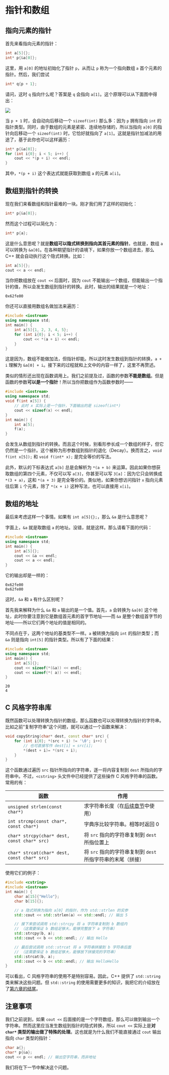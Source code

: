 # 指针和数组

## 指向元素的指针

首先来看指向元素的指针：
```cpp
int a[5]{};
int* p{&a[0]};
```
这里，用 `a[0]` 的地址初始化了指针 `p`，从而让 `p` 称为一个指向数组 `a` 首个元素的指针。然后，我们尝试
```cpp
int* q{p + 1};
```
请问，这时 `q` 指向什么呢？答案是 `q` 会指向 `a[1]`。这个原理可以从下面图中得出：

![](https://s1.ax1x.com/2020/08/15/dkKe3V.png)

当 `p + 1` 时，会自动向后移动一个 `sizeof(int)` 那么多：因为 `p` 拥有指向 `int` 的指针类型。同时，由于数组的元素是紧密、连续地存储的，所以当指向 `a[0]` 的指针向后移动一个 `sizeof(int)` 时，它恰好就指向了 `a[1]`。这就是指针加减法的用途了，基于此你也可以这样遍历：
```cpp
int* p{&a[0]};
for (int i{0}; i < 5; i++) {
    cout << *(p + i) << endl;
}
```
其中，`*(p + i)` 这个表达式就能获取到数组 `a` 的元素 `a[i]`。


## 数组到指针的转换

现在我们来看数组和指针最难的一块。刚才我们用了这样的初始化：
```cpp
int* p{&a[0]};
```
然而这个过程可以简化为：
```cpp
int* p{a};
```
这是什么意思呢？就是**数组可以隐式转换到指向其首元素的指针**。也就是，数组 `a` 可以转换为 `&a[0]`。在各种期望指针的语境下，如果你放一个数组进去，那么 C++ 就会自动执行这个隐式转换。比如：
```cpp
int a[5]{};
cout << a << endl;
```
当你把数组放在 `cout <<` 后面时，因为 `cout` 不能输出一个数组，但能输出一个指针的值，所以会发生数组到指针的转换。此时，输出的结果就是一个地址：
```io
0x62fe00
```

你还可以直接用数组名做加法来遍历：
```CPP
#include <iostream>
using namespace std;
int main() {
    int a[5]{1, 2, 3, 4, 5};
    for (int i{0}; i < 5; i++) {
        cout << *(a + i) << endl;
    }
}
```
这是因为，数组不能做加法，但指针却能。所以这时发生数组到指针的转换，`a + i` 理解为 `&a[0] + i`。接下来的过程就和上文中的内容一样了，这里不再赘述。

类似的情形还出现在函数调用上。我们之前提及过，函数的参数**不能是数组**。但是函数的参数**可以是一个指针**！所以当你把数组作为函数参数时——
```CPP
#include <iostream>
using namespace std;
void f(int x[5]) {
    // 此时 x 实际上是一个指针，下面输出的是 sizeof(int*)
    cout << sizeof(x) << endl;
}
int main() {
    int a[5];
    f(a);
}
```
会发生从数组到指针的转换。而且这个时候，别看形参长成一个数组的样子，但它仍然是一个指针。这个被称为形参数组到指针的退化（Decay）。换而言之，`void f(int x[5]);` 和 `void f(int* x);` 是完全等价的写法。

此外，默认的下标表达式 `a[b]` 总是会解析为 `*(a + b)` 来运算。因此如果你想获取数组的第四个元素，不仅可以写 `a[3]`，你甚至可以写 `3[a]`：因为它只会转换成 `*(3 + a)`，这和 `*(a + 3)` 是完全等价的。类似地，如果你想访问指针 `x` 指向元素往后第 `i` 个元素，除了 `*(x + i)` 这种写法，也可以直接用 `x[i]`。

## 数组的地址

最后来考虑这样一个事情。如果有 `int a[5]{};`，那么 `&a` 是什么意思呢？

字面上，`&a` 就是取数组 `a` 的地址。没错，就是这样。那么请看下面的代码：
```CPP
#include <iostream>
using namespace std;
int main() {
    int a[5]{};
    cout << &a << endl;
    cout << a << endl;
}
```
它的输出却是一样的：
```io
0x62fe00
0x62fe00
```
这时，`&a` 和 `a` 有什么区别呢？

首先我来解释为什么 `&a` 和 `a` 输出的是一个值。首先，`a` 会转换为 `&a[0]` 这个地址，此时你要注意到它是数组首元素的首字节地址——而 `&a` 是整个数组首字节的地址——所以它们两个地址的值是相同的。

不同点在于，这两个地址的基类型不一样。`a` 被转换为指向 `int` 的指针类型；而 `&a` 则是指向 `int[5]` 的指针类型。所以有了下面的结果：
```CPP
#include <iostream>
using namespace std;
int main() {
    int a[5]{};
    cout << sizeof(*(&a)) << endl;
    cout << sizeof(*( a)) << endl;
}
```
```io
20
4
```

## C 风格字符串库

既然函数可以处理转换为指针的数组，那么函数也可以处理转换为指针的字符串。比如之前“复制字符串”这个问题，就可以通过一个函数来解决：

```cpp
void copyString(char* dest, const char* src) {
    for (int i{0}; *(src + i) != '\0'; i++) {
        // 也可直接写作 dest[i] = src[i];
        *(dest + i)= *(src + i);
    }
}
```

这个函数通过遍历 `src` 指针所指向的字符串，逐一将内容复制到 `dest` 所指向的字符串中。不过，`<cstring>` 头文件中已经提供了这些操作 C 风格字符串的函数。常用的有：

| 函数                                        | 作用                                                        |
| ------------------------------------------- | ----------------------------------------------------------- |
| `unsigned strlen(const char*)`              | 求字符串长度（在[后续章节](/ch05/easy_string)中使用）        |
| `int strcmp(const char*, const char*)`      | 字典序比较字符串。相等时返回 0                              |
| `char* strcpy(char* dest, const char* src)` | 将 `src` 指向的字符串复制到 `dest` 所指位置上               |
| `char* strcat(char* dest, const char* src)` | 将 `src` 指向的字符串复制到 `dest` 所指字符串的末尾（拼接） |

使用它们的例子：
```CPP
#include <cstring>
#include <iostream>
int main() {
    char a[15]{"Hello"};
    char b[15]{};

    // a 隐式转换为指向 a[0] 的指针，作为 std::strlen 的实参
    std::cout << std::strlen(a) << std::endl; // 输出 5

    // 接下来尝试调用 std::strcpy 将 a 字符串复制到 b 数组内
    // （这需要保证 b 数组足够大，能够完整放下 a 字符串）
    std::strcpy(b, a);
    std::cout << b << std::endl; // 输出 Hello

    // 最后尝试调用 std::strcat 将 a 字符串拼接到 b 字符串后面
    // （这需要保证 b 数组足够大，能够放下拼接完的字符串）
    std::strcat(b, a);
    std::cout << b << std::endl; // 输出 HelloHello
}
```

可以看出，C 风格字符串的使用不是特别容易。因此，C++ 提供了 `std::string` 类来解决这些问题。但 `std::string` 的使用需要更多的知识，我把它的介绍放在了[第六章的结尾](/ch06/summary)。

## 注意事项

我们之前说到，如果 `cout <<` 后面接的是一个字符数组，那么可以做到输出一个字符串。然而这里应当发生数组到指针的隐式转换，所以 `cout <<` 实际上是**对 `char*` 类型的输出做了特殊的处理**。这也就是为什么我们不能直接通过 `cout` 输出指向 `char` 类型的指针：
```cpp
char a{};
char* p{&a};
cout << p << endl; // 输出空字符串，而非地址
```
我们将在下一节中解决这个问题。
